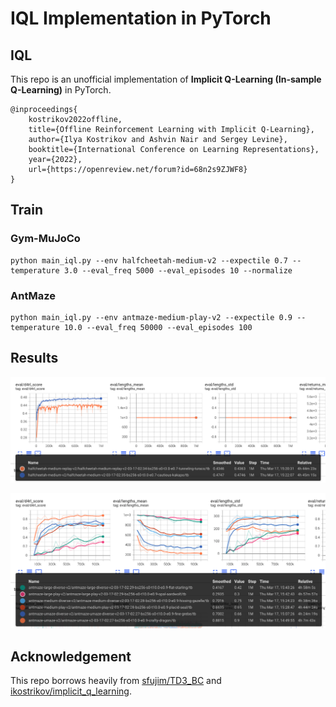 # IQL Implementation in PyTorch

## IQL

This repo is an unofficial implementation of **Implicit Q-Learning (In-sample Q-Learning)** in PyTorch.

```
@inproceedings{
    kostrikov2022offline,
    title={Offline Reinforcement Learning with Implicit Q-Learning},
    author={Ilya Kostrikov and Ashvin Nair and Sergey Levine},
    booktitle={International Conference on Learning Representations},
    year={2022},
    url={https://openreview.net/forum?id=68n2s9ZJWF8}
}
```

## Train

### Gym-MuJoCo

```
python main_iql.py --env halfcheetah-medium-v2 --expectile 0.7 --temperature 3.0 --eval_freq 5000 --eval_episodes 10 --normalize
```

### AntMaze

```
python main_iql.py --env antmaze-medium-play-v2 --expectile 0.9 --temperature 10.0 --eval_freq 50000 --eval_episodes 100
```

## Results

![mujoco_results](imgs/mujoco_results.png)

![antmaze_results](imgs/antmaze_results.png)

## Acknowledgement

This repo borrows heavily from [sfujim/TD3_BC](https://github.com/sfujim/TD3_BC) and [ikostrikov/implicit_q_learning](https://github.com/ikostrikov/implicit_q_learning).
